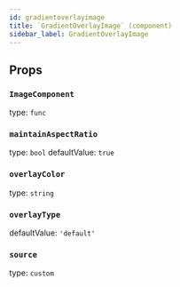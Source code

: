 ```yaml
---
id: gradientoverlayimage
title: `GradientOverlayImage` (component)
sidebar_label: GradientOverlayImage
---
```



Props
-----

### `ImageComponent`

type: `func`


### `maintainAspectRatio`

type: `bool`
defaultValue: `true`


### `overlayColor`

type: `string`


### `overlayType`

defaultValue: `'default'`


### `source`

type: `custom`

